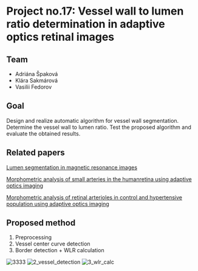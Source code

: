 # Project no.17: Vessel wall to lumen ratio determination in adaptive optics retinal images

## Team
- Adriána Špaková
- Klára Sakmárová
- Vasilii Fedorov

## Goal
Design and realize automatic algorithm for vessel wall segmentation. Determine the
vessel wall to lumen ratio. Test the proposed algorithm and evaluate the obtained
results.

## Related papers
[Lumen segmentation in magnetic resonance images](https://www.sciencedirect.com/science/article/pii/S0010482516302827)

[Morphometric analysis of small arteries in the humanretina using adaptive optics imaging](https://www.researchgate.net/publication/259651521_Morphometric_analysis_of_small_arteries_in_the_human_retina_using_adaptive_optics_imaging_Relationship_with_blood_pressure_and_focal_vascular_changes)

[Morphometric analysis of retinal arterioles in control and hypertensive population using adaptive optics imaging](https://www.ncbi.nlm.nih.gov/pmc/articles/PMC6786142/)

## Proposed method
1) Preprocessing
2) Vessel center curve detection
3) Border detection + WLR calculation

![3333](https://user-images.githubusercontent.com/62359460/166816821-7fca4046-c493-4d89-96b8-62b5b6db5419.png)
![2_vessel_detection](https://user-images.githubusercontent.com/62359460/166816819-8e986929-067a-48e4-950e-2954ef4a7098.png)
![3_wlr_calc](https://user-images.githubusercontent.com/62359460/166816987-aa0ced56-463e-4c05-beb9-5c3a2beb3ff9.png)




